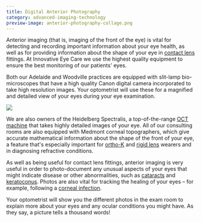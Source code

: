 ```yaml
---
title: Digital Anterior Photography
category: advanced-imaging-technology
preview-image: anterior-photography-collage.png
---
```

<div class="employee-heading">
<p>Anterior imaging (that is, imaging of the front of the eye) is vital for detecting and recording important information about your eye health, as well as for providing information about the shape of your eye in <a href="/what-we-do/contact-lenses">contact lens<a/> fittings. At Innovative Eye Care we use the highest quality equipment to ensure the best monitoring of our patients' eyes. </p>
</div>

Both our Adelaide and Woodville practices are equipped with slit-lamp bio-microscopes that have a high quality Canon digital camera incorporated to take high resolution images. Your optometrist will use these for a magnified and detailed view of your eyes during your eye examination.

![](/uploads/anterior-imaging.jpg)

We are also owners of the Heidelberg Spectralis, a top-of-the-range [OCT machine](https://innovativeeyecare.com.au/what-we-do/oct) that takes highly detailed images of your eye. All of our consulting rooms are also equipped with Medmont corneal topographers, which give accurate mathematical information about the shape of the front of your eye, a feature that's especially important for [ortho-K](https://innovativeeyecare.com.au/what-we-do/orthokeratology-corneal-reshaping) and [rigid lens](https://innovativeeyecare.com.au/what-we-do/gas-permeable-contact-lenses) wearers and in diagnosing refractive conditions.

As well as being useful for contact lens fittings, anterior imaging is very useful in order to photo-document any unusual aspects of your eyes that might indicate disease or other abnormalities, such as [cataracts](/what-we-do/cataract) and [keratoconus](/what-we-do/keratoconus). Photos are also vital for tracking the healing of your eyes – for example, following a [corneal infection](/what-we-do/keratitis).

Your optometrist will show you the different photos in the exam room to explain more about your eyes and any ocular conditions you might have. As they say, a picture tells a thousand words!
